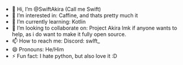 - 👋 Hi, I’m @SwiftAkira (Call me Swift)
- 👀 I’m interested in: Caffine, and thats pretty much it
- 🌱 I’m currently learning: Kotlin
- 💞️ I’m looking to collaborate on: Project Akira lmk if anyone wants to help, as i do want to make it fully open source.
- 📫 How to reach me: Discord: swlft_
- 😄 Pronouns: He/Him
- ⚡ Fun fact: I hate python, but also love it :D
